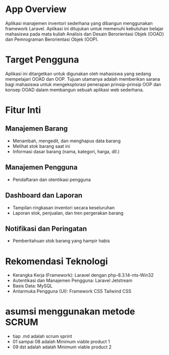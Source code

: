 # App Overview
Aplikasi manajemen inventori sederhana yang dibangun menggunakan framework Laravel. Aplikasi ini ditujukan untuk memenuhi kebutuhan belajar mahasiswa pada mata kuliah Analisis dan Desain Berorientasi Objek (OOAD) dan Pemrograman Berorientasi Objek (OOP).
# Target Pengguna
Aplikasi ini ditargetkan untuk digunakan oleh mahasiswa yang sedang mempelajari OOAD dan OOP. Tujuan utamanya adalah memberikan sarana bagi mahasiswa untuk mengeksplorasi penerapan prinsip-prinsip OOP dan konsep OOAD dalam membangun sebuah aplikasi web sederhana.

# Fitur Inti

## Manajemen Barang

- Menambah, mengedit, dan menghapus data barang
- Melihat stok barang saat ini
- Informasi dasar barang (nama, kategori, harga, dll.)

## Manajemen Pengguna

- Pendaftaran dan otentikasi pengguna

## Dashboard dan Laporan

- Tampilan ringkasan inventori secara keseluruhan
- Laporan stok, penjualan, dan tren pergerakan barang

## Notifikasi dan Peringatan

- Pemberitahuan stok barang yang hampir habis

# Rekomendasi Teknologi

- Kerangka Kerja (Framework): Laravel dengan php-8.3.14-nts-Win32
- Autentikasi dan Manajemen Pengguna: Laravel Jetstream
- Basis Data: MySQL
- Antarmuka Pengguna (UI): Framework CSS Tailwind CSS

# asumsi menggunakan metode SCRUM
- tiap .md adalah scrum sprint
- 01 sampai 08 adalah Minimum viable product 1
- 09 dst adalah adalah Minimum viable product 2

